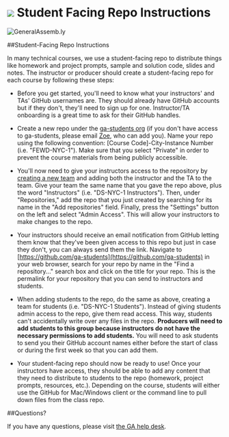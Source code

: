 # ![](https://ga-dash.s3.amazonaws.com/production/assets/logo-9f88ae6c9c3871690e33280fcf557f33.png) Student Facing Repo Instructions

![GeneralAssemb.ly](https://github.com/generalassembly/ga-ruby-on-rails-for-devs/raw/master/images/ga.png "GeneralAssemb.ly")

##Student-Facing Repo Instructions

In many technical courses, we use a student-facing repo to distribute things like homework and project prompts, sample and solution code, slides and notes. The instructor or producer should create a student-facing repo for each course by following these steps:

* Before you get started, you'll need to know what your instructors' and TAs' GitHub usernames are. They should already have GitHub accounts but if they don't, they'll need to sign up for one. Instructor/TA onboarding is a great time to ask for their GitHub handles. 

* Create a new repo under the [ga-students org](https://github.com/ga-students) (if you don't have access to ga-students, please email [Zoe](mailto:zoes@generalassemb.ly), who can add you). Name your repo using the following convention: [Course Code]-City-Instance Number (i.e. "FEWD-NYC-1"). Make sure that you select "Private" in order to prevent the course materials from being publicly accessible.

* You'll now need to give your instructors access to the repository by [creating a new team](https://github.com/orgs/ga-students/teams) and adding both the instructor and the TA to the team. Give your team the same name that you gave the repo above, plus the word "Instructors" (i.e. "DS-NYC-1 Instructors"). Then, under "Repositories," add the repo that you just created by searching for its name in the "Add repositories" field. Finally, press the "Settings" button on the left and select "Admin Access". This will allow your instructors to make changes to the repo.

* Your instructors should receive an email notification from GitHub letting them know that they've been given access to this repo but just in case they don't, you can always send them the link. Navigate to [https://github.com/ga-students](https://github.com/ga-students) in your web browser, search for your repo by name in the "Find a repository..." search box and click on the title for your repo. This is the permalink for your repository that you can send to instructors and students. 

* When adding students to the repo, do the same as above, creating a team for students (i.e. "DS-NYC-1 Students"). Instead of giving students admin access to the repo, give them read access. This way, students can't accidentally write over any files in the repo. __Producers will need to add students to this group because instructors do not have the necessary permissions to add students.__ You will need to ask students to send you their GitHub account names either before the start of class or during the first week so that you can add them. 

* Your student-facing repo should now be ready to use! Once your instructors have access, they should be able to add any content that they need to distribute to students to the repo (homework, project prompts, resources, etc.). Depending on the course, students will either use the GitHub for Mac/Windows client or the command line to pull down files from the class repo.

##Questions?

If you have any questions, please visit [the GA help desk](http://ga.co/helpdesk).
